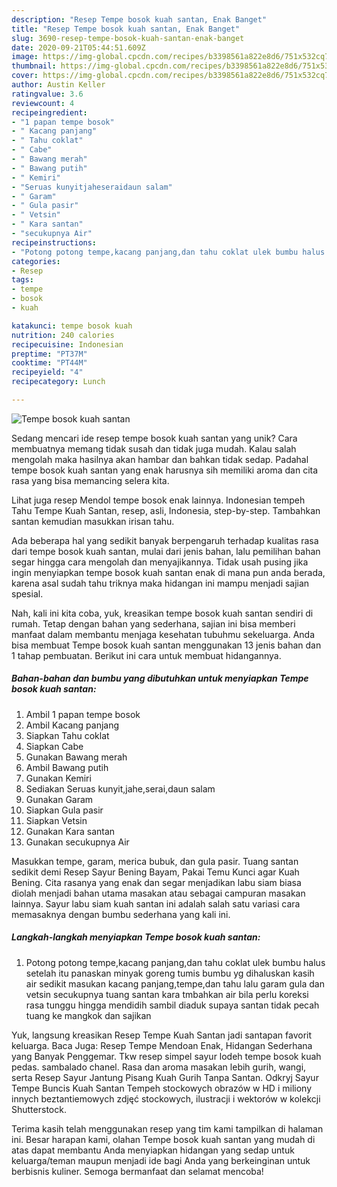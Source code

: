 ```yaml
---
description: "Resep Tempe bosok kuah santan, Enak Banget"
title: "Resep Tempe bosok kuah santan, Enak Banget"
slug: 3690-resep-tempe-bosok-kuah-santan-enak-banget
date: 2020-09-21T05:44:51.609Z
image: https://img-global.cpcdn.com/recipes/b3398561a822e8d6/751x532cq70/tempe-bosok-kuah-santan-foto-resep-utama.jpg
thumbnail: https://img-global.cpcdn.com/recipes/b3398561a822e8d6/751x532cq70/tempe-bosok-kuah-santan-foto-resep-utama.jpg
cover: https://img-global.cpcdn.com/recipes/b3398561a822e8d6/751x532cq70/tempe-bosok-kuah-santan-foto-resep-utama.jpg
author: Austin Keller
ratingvalue: 3.6
reviewcount: 4
recipeingredient:
- "1 papan tempe bosok"
- " Kacang panjang"
- " Tahu coklat"
- " Cabe"
- " Bawang merah"
- " Bawang putih"
- " Kemiri"
- "Seruas kunyitjaheseraidaun salam"
- " Garam"
- " Gula pasir"
- " Vetsin"
- " Kara santan"
- "secukupnya Air"
recipeinstructions:
- "Potong potong tempe,kacang panjang,dan tahu coklat ulek bumbu halus setelah itu panaskan minyak goreng tumis bumbu yg dihaluskan kasih air sedikit masukan kacang panjang,tempe,dan tahu lalu garam gula dan vetsin secukupnya tuang santan kara tmbahkan air bila perlu koreksi rasa tunggu hingga mendidih sambil diaduk supaya santan tidak pecah tuang ke mangkok dan sajikan"
categories:
- Resep
tags:
- tempe
- bosok
- kuah

katakunci: tempe bosok kuah 
nutrition: 240 calories
recipecuisine: Indonesian
preptime: "PT37M"
cooktime: "PT44M"
recipeyield: "4"
recipecategory: Lunch

---
```



![Tempe bosok kuah santan](https://img-global.cpcdn.com/recipes/b3398561a822e8d6/751x532cq70/tempe-bosok-kuah-santan-foto-resep-utama.jpg)

Sedang mencari ide resep tempe bosok kuah santan yang unik? Cara membuatnya memang tidak susah dan tidak juga mudah. Kalau salah mengolah maka hasilnya akan hambar dan bahkan tidak sedap. Padahal tempe bosok kuah santan yang enak harusnya sih memiliki aroma dan cita rasa yang bisa memancing selera kita.

Lihat juga resep Mendol tempe bosok enak lainnya. Indonesian tempeh Tahu Tempe Kuah Santan, resep, asli, Indonesia, step-by-step. Tambahkan santan kemudian masukkan irisan tahu.

Ada beberapa hal yang sedikit banyak berpengaruh terhadap kualitas rasa dari tempe bosok kuah santan, mulai dari jenis bahan, lalu pemilihan bahan segar hingga cara mengolah dan menyajikannya. Tidak usah pusing jika ingin menyiapkan tempe bosok kuah santan enak di mana pun anda berada, karena asal sudah tahu triknya maka hidangan ini mampu menjadi sajian spesial.


Nah, kali ini kita coba, yuk, kreasikan tempe bosok kuah santan sendiri di rumah. Tetap dengan bahan yang sederhana, sajian ini bisa memberi manfaat dalam membantu menjaga kesehatan tubuhmu sekeluarga. Anda bisa membuat Tempe bosok kuah santan menggunakan 13 jenis bahan dan 1 tahap pembuatan. Berikut ini cara untuk membuat hidangannya.

<!--inarticleads1-->

##### Bahan-bahan dan bumbu yang dibutuhkan untuk menyiapkan Tempe bosok kuah santan:

1. Ambil 1 papan tempe bosok
1. Ambil  Kacang panjang
1. Siapkan  Tahu coklat
1. Siapkan  Cabe
1. Gunakan  Bawang merah
1. Ambil  Bawang putih
1. Gunakan  Kemiri
1. Sediakan Seruas kunyit,jahe,serai,daun salam
1. Gunakan  Garam
1. Siapkan  Gula pasir
1. Siapkan  Vetsin
1. Gunakan  Kara santan
1. Gunakan secukupnya Air


Masukkan tempe, garam, merica bubuk, dan gula pasir. Tuang santan sedikit demi Resep Sayur Bening Bayam, Pakai Temu Kunci agar Kuah Bening. Cita rasanya yang enak dan segar menjadikan labu siam biasa diolah menjadi bahan utama masakan atau sebagai campuran masakan lainnya. Sayur labu siam kuah santan ini adalah salah satu variasi cara memasaknya dengan bumbu sederhana yang kali ini. 

<!--inarticleads2-->

##### Langkah-langkah menyiapkan Tempe bosok kuah santan:

1. Potong potong tempe,kacang panjang,dan tahu coklat ulek bumbu halus setelah itu panaskan minyak goreng tumis bumbu yg dihaluskan kasih air sedikit masukan kacang panjang,tempe,dan tahu lalu garam gula dan vetsin secukupnya tuang santan kara tmbahkan air bila perlu koreksi rasa tunggu hingga mendidih sambil diaduk supaya santan tidak pecah tuang ke mangkok dan sajikan


Yuk, langsung kreasikan Resep Tempe Kuah Santan jadi santapan favorit keluarga. Baca Juga: Resep Tempe Mendoan Enak, Hidangan Sederhana yang Banyak Penggemar. Tkw resep simpel sayur lodeh tempe bosok kuah pedas. sambalado chanel. Rasa dan aroma masakan lebih gurih, wangi, serta Resep Sayur Jantung Pisang Kuah Gurih Tanpa Santan. Odkryj Sayur Tempe Buncis Kuah Santan Tempeh stockowych obrazów w HD i miliony innych beztantiemowych zdjęć stockowych, ilustracji i wektorów w kolekcji Shutterstock. 

Terima kasih telah menggunakan resep yang tim kami tampilkan di halaman ini. Besar harapan kami, olahan Tempe bosok kuah santan yang mudah di atas dapat membantu Anda menyiapkan hidangan yang sedap untuk keluarga/teman maupun menjadi ide bagi Anda yang berkeinginan untuk berbisnis kuliner. Semoga bermanfaat dan selamat mencoba!
